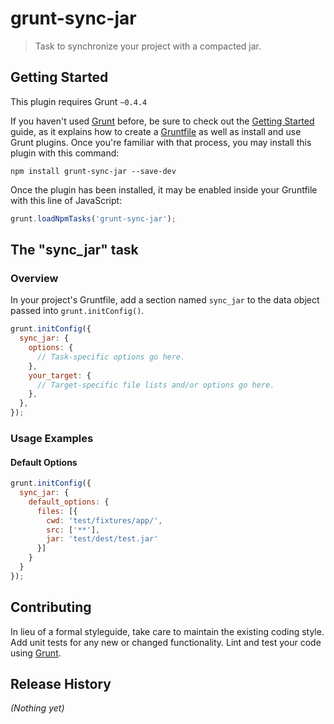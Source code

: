 # grunt-sync-jar

> Task to synchronize your project with a compacted jar.

## Getting Started
This plugin requires Grunt `~0.4.4`

If you haven't used [Grunt](http://gruntjs.com/) before, be sure to check out the [Getting Started](http://gruntjs.com/getting-started) guide, as it explains how to create a [Gruntfile](http://gruntjs.com/sample-gruntfile) as well as install and use Grunt plugins. Once you're familiar with that process, you may install this plugin with this command:

```shell
npm install grunt-sync-jar --save-dev
```

Once the plugin has been installed, it may be enabled inside your Gruntfile with this line of JavaScript:

```js
grunt.loadNpmTasks('grunt-sync-jar');
```

## The "sync_jar" task

### Overview
In your project's Gruntfile, add a section named `sync_jar` to the data object passed into `grunt.initConfig()`.

```js
grunt.initConfig({
  sync_jar: {
    options: {
      // Task-specific options go here.
    },
    your_target: {
      // Target-specific file lists and/or options go here.
    },
  },
});
```

### Usage Examples

#### Default Options

```js
grunt.initConfig({
  sync_jar: {
    default_options: {
      files: [{
        cwd: 'test/fixtures/app/',
        src: ['**'],
        jar: 'test/dest/test.jar'
      }]
    }
  }
});
```

## Contributing
In lieu of a formal styleguide, take care to maintain the existing coding style. Add unit tests for any new or changed functionality. Lint and test your code using [Grunt](http://gruntjs.com/).

## Release History
_(Nothing yet)_
